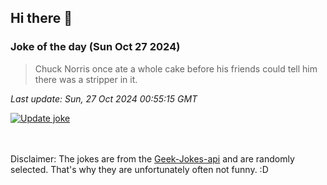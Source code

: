 ## Hi there 👋

### Joke of the day (Sun Oct 27 2024)
<!-- joke -->
>Chuck Norris once ate a whole cake before his friends could tell him there was a stripper in it.
<!-- /joke -->

*Last update: Sun, 27 Oct 2024 00:55:15 GMT*

[![Update joke](https://github.com/nclskfm/nclskfm/actions/workflows/joke.yml/badge.svg)](https://github.com/nclskfm/nclskfm/actions/workflows/joke.yml)

<br><br>
Disclaimer: The jokes are from the [Geek-Jokes-api](https://github.com/sameerkumar18/geek-joke-api) and are randomly selected. That's why they are unfortunately often not funny. :D
